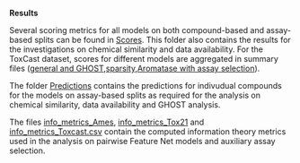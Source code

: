 **Results**

Several scoring metrics for all models on both compound-based and assay-based splits can be found in [Scores](Scores). This folder also contains the results for the investigations on chemical similarity and data availability. For the ToxCast dataset, scores for different models are aggregated in summary files ([general and GHOST](Scores/sores_toxcast_incl_GHOST.csv),[sparsity](Scores/scores_toxcast_sparse.csv),[Aromatase with assay selection](Scores/scores_toxcast_aromatase_medians.csv)).

The folder [Predictions](Predictions) contains the predictions for indivudual compounds for the models on assay-based splits as required for the analysis on chemical similarity, data availability and GHOST analysis.

The files [info_metrics_Ames](info_metrics_Ames.csv), [info_metrics_Tox21](info_metrics_Tox21.csv) and [info_metrics_Toxcast.csv](info_metrics_Toxcast.csv) contain the computed information theory metrics used in the analysis on pairwise Feature Net models and auxiliary assay selection. 
